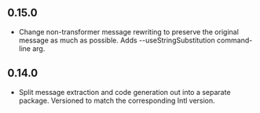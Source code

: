 ## 0.15.0
  * Change non-transformer message rewriting to preserve the original message as
    much as possible. Adds --useStringSubstitution command-line arg.

## 0.14.0
  * Split message extraction and code generation out into a separate
    package. Versioned to match the corresponding Intl version.
